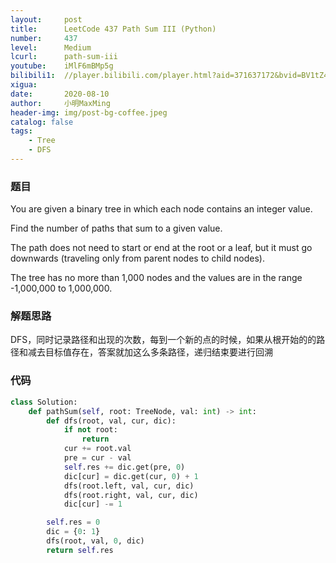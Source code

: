 ```yaml
---
layout:     post
title:      LeetCode 437 Path Sum III (Python)
number:     437
level:      Medium
lcurl:      path-sum-iii
youtube:    iMlF6mBMp5g
bilibili1:  //player.bilibili.com/player.html?aid=371637172&bvid=BV1tZ4y1M7JR&cid=223067414&page=1
xigua:      
date:       2020-08-10
author:     小明MaxMing
header-img: img/post-bg-coffee.jpeg
catalog: false
tags:
    - Tree
    - DFS
---
```


### 题目

You are given a binary tree in which each node contains an integer value.

Find the number of paths that sum to a given value.

The path does not need to start or end at the root or a leaf, but it must go downwards (traveling only from parent nodes to child nodes).

The tree has no more than 1,000 nodes and the values are in the range -1,000,000 to 1,000,000.

### 解题思路

DFS，同时记录路径和出现的次数，每到一个新的点的时候，如果从根开始的的路径和减去目标值存在，答案就加这么多条路径，递归结束要进行回溯

### 代码
```python
class Solution:
    def pathSum(self, root: TreeNode, val: int) -> int:
        def dfs(root, val, cur, dic):
            if not root: 
                return
            cur += root.val
            pre = cur - val
            self.res += dic.get(pre, 0)
            dic[cur] = dic.get(cur, 0) + 1
            dfs(root.left, val, cur, dic)
            dfs(root.right, val, cur, dic)
            dic[cur] -= 1 

        self.res = 0
        dic = {0: 1}
        dfs(root, val, 0, dic)
        return self.res
```
